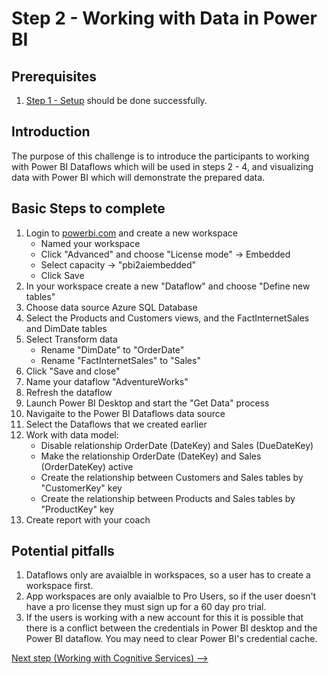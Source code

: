 # Step 2 - Working with Data in Power BI

## Prerequisites

1. [Step 1 - Setup](https://github.com/Alexandrovdi/PowerBI_AI/blob/main/Challenge%20steps/Step%201%20-%20Setup.md) should be done successfully.


## Introduction

The purpose of this challenge is to introduce the participants to working with Power BI Dataflows which will be used in steps 2 - 4, and visualizing data with Power BI which will demonstrate the prepared data.


## Basic Steps to complete
1. Login to [powerbi.com](https://msit.powerbi.com/) and create a new workspace
   - Named your workspace
   - Click "Advanced" and choose "License mode" -> Embedded
   - Select capacity -> "pbi2aiembedded"
   - Click Save
3. In your workspace create a new "Dataflow" and choose "Define new tables"
4. Choose data source Azure SQL Database
5. Select the Products and Customers views, and the FactInternetSales and DimDate tables
6. Select Transform data
   - Rename "DimDate" to "OrderDate"
   - Rename "FactInternetSales" to "Sales"
8. Click "Save and close"
9. Name your dataflow "AdventureWorks"
10. Refresh the dataflow
11. Launch Power BI Desktop and start the "Get Data" process
12. Navigaite to the Power BI Dataflows data source
13. Select the Dataflows that we created earlier
14. Work with data model:
    - Disable relationship OrderDate (DateKey) and Sales (DueDateKey)
    - Make the relationship OrderDate (DateKey) and Sales (OrderDateKey) active
    - Create the relationship between Customers and Sales tables by "CustomerKey" key
    - Create the relationship between Products and Sales tables by "ProductKey" key
15. Create report with your coach 

## Potential pitfalls

1. Dataflows only are avaialble in workspaces, so a user has to create a workspace first.
1. App workspaces are only avaialble to Pro Users, so if the user doesn't have a pro license they must sign up for a 60 day pro trial.
1. If the users is working with a new account for this it is possible that there is a conflict between the credentials in Power BI desktop and the Power BI dataflow.  You may need to clear Power BI's credential cache.


[Next step (Working with Cognitive Services) -->](https://github.com/Alexandrovdi/PowerBI_AI/blob/main/Challenge%20steps/Step%203%20-%20CognitiveServices.md)

